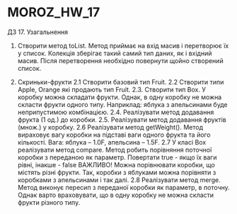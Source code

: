 # MOROZ_HW_17
 ДЗ 17. Узагальнення

 1. Створити метод toList. Метод приймає на вхід масив і перетворює їх у список. Колекція зберігає такий самий тип даних, як і вхідний масив. 
 Після перетворення необхідно повернути щойно створений список.

 2. Скриньки-фрукти
 2.1 Створити базовий тип Fruit.
 2.2 Створити типи Apple, Orange які продають тип Fruit.
 2.3. Створити тип Box. У коробку можна складати фрукти. Однак, в одну коробку не можна скласти фрукти одного типу. 
 Наприклад: яблука з апельсинами буде неприпустимою комбінацією.
 2.4. Реалізувати метод додавання фрукта (1 од.) до коробки.
 2.5. Реалізувати метод додавання фруктів (множ.) у коробку.
 2.6 Реалізувати метод getWeight(). Метод вираховує вагу коробки на підставі ваги одного фрукта та його кількості.
 Вага: яблука – 1.0F, апельсина – 1.5F.
 2.7 У класі Box реалізувати метод compare. Метод робить порівняння поточної коробки з переданою як параметр.
 Повертати true - якщо їх ваги рівні, інакше - false
 ВАЖЛИВО! Можна порівнювати коробки, що містять різні фрукти. Так, коробки з яблуками можна порівняти з коробками з апельсинами і так далі.
 2.8 Реалізувати метод merge. Метод виконує пересип з переданої коробки як параметр, в поточну.  
 Однак варто враховувати, що в одну коробку не можна скласти фрукти різного типу.
